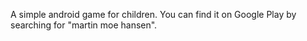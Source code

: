 A simple android game for children. You can find it on Google Play by searching for "martin moe hansen".
